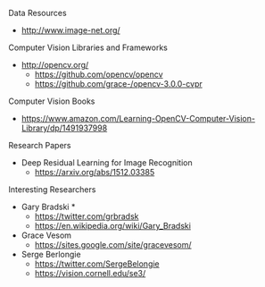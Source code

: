 
Data Resources
* http://www.image-net.org/


Computer Vision Libraries and Frameworks
* http://opencv.org/
  * https://github.com/opencv/opencv
  * https://github.com/grace-/opencv-3.0.0-cvpr

Computer Vision Books
* https://www.amazon.com/Learning-OpenCV-Computer-Vision-Library/dp/1491937998

Research Papers
* Deep Residual Learning for Image Recognition
  * https://arxiv.org/abs/1512.03385


Interesting Researchers
* Gary Bradski
  * 
  * https://twitter.com/grbradsk
  * https://en.wikipedia.org/wiki/Gary_Bradski
* Grace Vesom
  *  https://sites.google.com/site/gracevesom/
* Serge Berlongie
  * https://twitter.com/SergeBelongie
  * https://vision.cornell.edu/se3/

